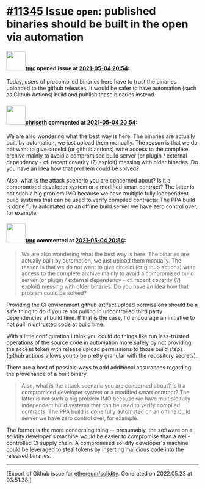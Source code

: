 # [\#11345 Issue](https://github.com/ethereum/solidity/issues/11345) `open`: published binaries should be built in the open via automation

#### <img src="https://avatars.githubusercontent.com/u/3977?u=ba15c36cd7e0fd2d5fd1a4eb4df77420618a6d9e&v=4" width="50">[tmc](https://github.com/tmc) opened issue at [2021-05-04 20:54](https://github.com/ethereum/solidity/issues/11345):

Today, users of precompiled binaries here have to trust the binaries uploaded to the github releases. It would be safer to have automation (such as Github Actions) build and publish these binaries instead.

#### <img src="https://avatars.githubusercontent.com/u/9073706?v=4" width="50">[chriseth](https://github.com/chriseth) commented at [2021-05-04 20:54](https://github.com/ethereum/solidity/issues/11345#issuecomment-832261624):

We are also wondering what the best way is here. The binaries are actually built by automation, we just upload them manually. The reason is that we do not want to give circelci (or github actions) write access to the complete archive mainly to avoid a compromised build server (or plugin / external dependency - cf. recent coverity (?) exploit) messing with older binaries. Do you have an idea how that problem could be solved?

Also, what is the attack scenario you are concerned about? Is it a compromised developer system or a modified smart contract? The latter is not such a big problem IMO because we have multiple fully independent build systems that can be used to verify compiled contracts: The PPA build is done fully automated on an offline build server we have zero control over, for example.

#### <img src="https://avatars.githubusercontent.com/u/3977?u=ba15c36cd7e0fd2d5fd1a4eb4df77420618a6d9e&v=4" width="50">[tmc](https://github.com/tmc) commented at [2021-05-04 20:54](https://github.com/ethereum/solidity/issues/11345#issuecomment-832282279):

> We are also wondering what the best way is here. The binaries are actually built by automation, we just upload them manually. The reason is that we do not want to give circelci (or github actions) write access to the complete archive mainly to avoid a compromised build server (or plugin / external dependency - cf. recent coverity (?) exploit) messing with older binaries. Do you have an idea how that problem could be solved?

Providing the CI environment github artifact upload permissions should be a safe thing to do if you're not pulling in uncontrolled third party dependencies at build time. If that is the case, I'd encourage an initiative to not pull in untrusted code at build time.

With a little configuration I think you could do things like run less-trusted operations of the source code in automation more safely by not providing the access token with release upload permissions to those build steps (github actions allows you to be pretty granular with the repository secrets).

There are a host of possible ways to add additional assurances regarding the provenance of a built binary.

> 
> Also, what is the attack scenario you are concerned about? Is it a compromised developer system or a modified smart contract? The latter is not such a big problem IMO because we have multiple fully independent build systems that can be used to verify compiled contracts: The PPA build is done fully automated on an offline build server we have zero control over, for example.

The former is the more concerning thing -- presumably, the software on a solidity developer's machine would be easier to compromise than a well-controlled CI supply chain. A compromised solidity developer's machine could be leveraged to steal tokens by inserting malicious code into the released binaries.


-------------------------------------------------------------------------------



[Export of Github issue for [ethereum/solidity](https://github.com/ethereum/solidity). Generated on 2022.05.23 at 03:51:38.]

